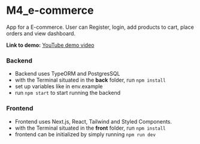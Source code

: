 # M4_e-commerce

App for a E-commerce. User can Register, login, add products to cart, place orders and view dashboard.

**Link to demo:**   [YouTube demo video](https://www.youtube.com/watch?v=A14rjwRdQv0)

### Backend
- Backend uses TypeORM and PostgresSQL
- with the Terminal situated in the **back** folder, run `npm install`
- set up variables like in env.example
- run `npm start` to start running the backend

### Frontend
- Frontend uses Next.js, React, Tailwind and Styled Components.
- with the Terminal situated in the **front** folder, run `npm install`
- frontend can be initialized by simply running `npm run dev`
